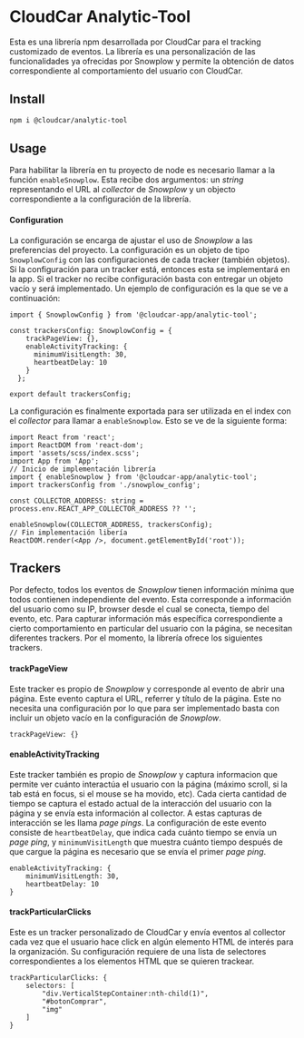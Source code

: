 # CloudCar Analytic-Tool

Esta es una librería npm desarrollada por CloudCar para el tracking customizado de eventos. La librería es una personalización de las funcionalidades ya ofrecidas por Snowplow y permite la obtención de datos correspondiente al comportamiento del usuario con CloudCar.
## Install

```bash
npm i @cloudcar/analytic-tool
```

## Usage

Para habilitar la librería en tu proyecto de node es necesario llamar a la función `enableSnowplow`. Esta recibe dos argumentos: un _string_ representando el URL al _collector_ de _Snowplow_ y un objecto correspondiente a la configuración de la librería.

#### Configuration

La configuración se encarga de ajustar el uso de _Snowplow_ a las preferencias del proyecto. La configuración es un objeto de tipo `SnowplowConfig` con las configuraciones de cada tracker (también objetos). Si la configuración para un tracker está, entonces esta se implementará en la app. Si el tracker no recibe configuración basta con entregar un objeto vacío y será implementado. Un ejemplo de configuración es la que se ve a continuación:
```
import { SnowplowConfig } from '@cloudcar-app/analytic-tool';

const trackersConfig: SnowplowConfig = {
    trackPageView: {},
    enableActivityTracking: {
      minimumVisitLength: 30, 
      heartbeatDelay: 10 
    }
  };
  
export default trackersConfig;
```
La configuración es finalmente exportada para ser utilizada en el index con el _collector_ para llamar a `enableSnowplow`. Esto se ve de la siguiente forma:

```
import React from 'react';
import ReactDOM from 'react-dom';
import 'assets/scss/index.scss';
import App from 'App';
// Inicio de implementación librería
import { enableSnowplow } from '@cloudcar-app/analytic-tool';
import trackersConfig from './snowplow_config';

const COLLECTOR_ADDRESS: string = process.env.REACT_APP_COLLECTOR_ADDRESS ?? '';

enableSnowplow(COLLECTOR_ADDRESS, trackersConfig);
// Fin implementación libería
ReactDOM.render(<App />, document.getElementById('root'));
```

## Trackers

Por defecto, todos los eventos de _Snowplow_ tienen información mínima que todos contienen independiente del evento. Esta corresponde a información del usuario como su IP, browser desde el cual se conecta, tiempo del evento, etc. Para capturar información más específica correspondiente a cierto comportamiento en particular del usuario con la página, se necesitan diferentes trackers. Por el momento, la librería ofrece los siguientes trackers.

#### trackPageView

Este tracker es propio de _Snowplow_ y corresponde al evento de abrir una página. Este evento captura el URL, referrer y título de la página. Este no necesita una configuración por lo que para ser implementado basta con incluir un objeto vacío en la configuración de _Snowplow_.
```
trackPageView: {}
```

#### enableActivityTracking

Este tracker también es propio de _Snowplow_ y captura informacion que permite ver cuánto interactúa el usuario con la página (máximo scroll, si la tab está en focus, si el mouse se ha movido, etc). Cada cierta cantidad de tiempo se captura el estado actual de la interacción del usuario con la página y se envía esta información al collector. A estas capturas de interacción se les llama _page pings_. La configuración de este evento consiste de `heartbeatDelay`, que indica cada cuánto tiempo se envía un _page ping_, y `minimumVisitLength` que muestra cuánto tiempo después de que cargue la página es necesario que se envía el primer _page ping_. 
```
enableActivityTracking: {
    minimumVisitLength: 30, 
    heartbeatDelay: 10 
}
```

#### trackParticularClicks

Este es un tracker personalizado de CloudCar y envía eventos al collector cada vez que el usuario hace click en algún elemento HTML de interés para la organización. Su configuración requiere de una lista de selectores correspondientes a los elementos HTML que se quieren trackear.

```
trackParticularClicks: {
    selectors: [
        "div.VerticalStepContainer:nth-child(1)",
        "#botonComprar",
        "img"
    ]
}
```